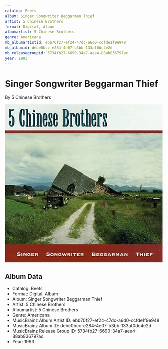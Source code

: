 ```yaml
---
catalog: Beets
album: Singer Songwriter Beggarman Thief
artist: 5 Chinese Brothers
format: Digital, Album
albumartist: 5 Chinese Brothers
genre: Americana
mb_albumartistid: ebb70f27-ef24-47dc-a6d0-ccfde1f9e948
mb_albumid: debe0bcc-e284-4e07-b3bb-133af0dc4e2d
mb_releasegroupid: 5734fb27-6690-34a7-aee4-88ab836797ac
year: 1993
---
```


# Singer Songwriter Beggarman Thief

By 5 Chinese Brothers

![](../../assets/beetscovers/5_Chinese_Brothers-Singer_Songwriter_Beggarman_Thief.jpg)

## Album Data

- Catalog: Beets
- Format: Digital, Album
- Album: Singer Songwriter Beggarman Thief
- Artist: 5 Chinese Brothers
- Albumartist: 5 Chinese Brothers
- Genre: Americana
- MusicBrainz Album Artist ID: ebb70f27-ef24-47dc-a6d0-ccfde1f9e948
- MusicBrainz Album ID: debe0bcc-e284-4e07-b3bb-133af0dc4e2d
- MusicBrainz Release Group ID: 5734fb27-6690-34a7-aee4-88ab836797ac
- Year: 1993

